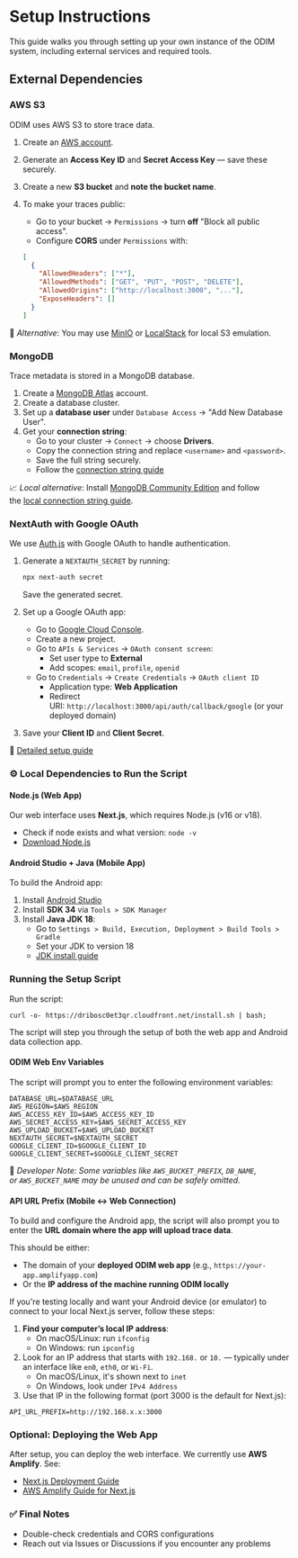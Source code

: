 # Setup Instructions

This guide walks you through setting up your own instance of the ODIM system, including external services and required tools.

## External Dependencies

### AWS S3

ODIM uses AWS S3 to store trace data.

1. Create an [AWS account](https://aws.amazon.com/free).
2. Generate an **Access Key ID** and **Secret Access Key** — save these securely.
3. Create a new **S3 bucket** and **note the bucket name**.
4. To make your traces public:
    - Go to your bucket → `Permissions` → turn **off** "Block all public access".
    - Configure **CORS** under `Permissions` with:

    ```json
    [
      {
        "AllowedHeaders": ["*"],
        "AllowedMethods": ["GET", "PUT", "POST", "DELETE"],
        "AllowedOrigins": ["http://localhost:3000", "..."],
        "ExposeHeaders": []
      }
    ]
    ```

📌 _Alternative_: You may use [MinIO](https://github.com/minio/minio) or [LocalStack](https://github.com/localstack/localstack) for local S3 emulation.

### MongoDB

Trace metadata is stored in a MongoDB database.

1. Create a [MongoDB Atlas](https://www.mongodb.com/products/platform/atlas-database) account.
2. Create a database cluster.
3. Set up a **database user** under `Database Access` → "Add New Database User".
4. Get your **connection string**:
    - Go to your cluster → `Connect` → choose **Drivers**.
    - Copy the connection string and replace `<username>` and `<password>`.
    - Save the full string securely.
    - Follow the [connection string guide](https://www.mongodb.com/resources/products/fundamentals/mongodb-connection-string)

📈 _Local alternative_: Install [MongoDB Community Edition](https://www.mongodb.com/try/download/community) and follow the [local connection string guide](https://www.mongodb.com/resources/products/fundamentals/mongodb-connection-string).

### NextAuth with Google OAuth

We use [Auth.js](https://authjs.dev/) with Google OAuth to handle authentication.

1. Generate a `NEXTAUTH_SECRET` by running:

    ```bash
    npx next-auth secret
    ```

    Save the generated secret.
2. Set up a Google OAuth app:
    - Go to [Google Cloud Console](https://console.cloud.google.com/).
    - Create a new project.
    - Go to `APIs & Services` → `OAuth consent screen`:
        - Set user type to **External**
        - Add scopes: `email`, `profile`, `openid`
    - Go to `Credentials` → `Create Credentials` → `OAuth client ID`
        - Application type: **Web Application**
        - Redirect URI: `http://localhost:3000/api/auth/callback/google` (or your deployed domain)
3. Save your **Client ID** and **Client Secret**.

📖 [Detailed setup guide](https://developers.google.com/identity/protocols/oauth2)

### ⚙️ Local Dependencies to Run the Script

#### Node.js (Web App)

Our web interface uses **Next.js**, which requires Node.js (v16 or v18).

- Check if node exists and what version: `node -v`
- [Download Node.js](https://nodejs.org/en/download)

#### Android Studio + Java (Mobile App)

To build the Android app:

1. Install [Android Studio](https://developer.android.com/studio)
2. Install **SDK 34** via `Tools > SDK Manager`
3. Install **Java JDK 18**:
    - Go to `Settings > Build, Execution, Deployment > Build Tools > Gradle`
    - Set your JDK to version 18
    - [JDK install guide](https://developer.android.com/build/jdks)

### Running the Setup Script

Run the script:

```shell
curl -o- https://dribosc0et3qr.cloudfront.net/install.sh | bash;
```

The script will step you through the setup of both the web app and Android data collection app.

#### ODIM Web Env Variables

The script will prompt you to enter the following environment variables:

```shell
DATABASE_URL=$DATABASE_URL
AWS_REGION=$AWS_REGION
AWS_ACCESS_KEY_ID=$AWS_ACCESS_KEY_ID
AWS_SECRET_ACCESS_KEY=$AWS_SECRET_ACCESS_KEY
AWS_UPLOAD_BUCKET=$AWS_UPLOAD_BUCKET
NEXTAUTH_SECRET=$NEXTAUTH_SECRET
GOOGLE_CLIENT_ID=$GOOGLE_CLIENT_ID
GOOGLE_CLIENT_SECRET=$GOOGLE_CLIENT_SECRET
```
📝 _Developer Note: Some variables like `AWS_BUCKET_PREFIX`, `DB_NAME`, or `AWS_BUCKET_NAME` may be unused and can be safely omitted._

#### API URL Prefix (Mobile ↔ Web Connection)

To build and configure the Android app, the script will also prompt you to enter the **URL domain where the app will upload trace data**.

This should be either:

- The domain of your **deployed ODIM web app** (e.g., `https://your-app.amplifyapp.com`)
- Or the **IP address of the machine running ODIM locally**

If you're testing locally and want your Android device (or emulator) to connect to your local Next.js server, follow these steps:

1. **Find your computer’s local IP address**:
   - On macOS/Linux: run `ifconfig`
   - On Windows: run `ipconfig`
2. Look for an IP address that starts with `192.168.` or `10.` — typically under an interface like `en0`, `eth0`, or `Wi-Fi`.
   - On macOS/Linux, it's shown next to `inet`
   - On Windows, look under `IPv4 Address`
3. Use that IP in the following format (port 3000 is the default for Next.js):

```shell
API_URL_PREFIX=http://192.168.x.x:3000
```

### Optional: Deploying the Web App

After setup, you can deploy the web interface. We currently use **AWS Amplify**. See:

- [Next.js Deployment Guide](https://nextjs.org/docs/app/getting-started/deploying)
- [AWS Amplify Guide for Next.js](https://docs.amplify.aws/nextjs/start/quickstart/nextjs-app-router-client-components)

### ✅ Final Notes

- Double-check credentials and CORS configurations
- Reach out via Issues or Discussions if you encounter any problems

